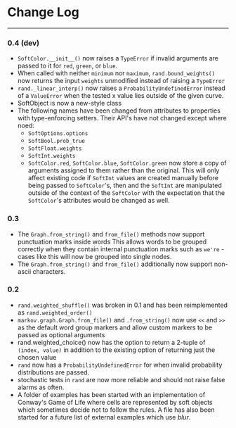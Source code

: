 # Change Log
---
### 0.4 (dev)

* `SoftColor.__init__()` now raises a `TypeError` if invalid arguments
  are passed to it for `red`, `green`, or `blue`.
* When called with neither `minimum` nor `maximum`,
  `rand.bound_weights()` now returns the input `weights` unmodified
  instead of raising a `TypeError`
* `rand._linear_interp()` now raises a `ProbabilityUndefinedError`
  instead of a `ValueError` when the tested x value lies outside of the
  given curve.
* SoftObject is now a new-style class
* The following names have been changed from attributes to properties
  with type-enforcing setters. Their API's have not changed except
  where noed:
  * `SoftOptions.options`
  * `SoftBool.prob_true`
  * `SoftFloat.weights`
  * `SoftInt.weights`
  * `SoftColor.red`, `SoftColor.blue`, `SoftColor.green` now store a copy
    of arguments assigned to them rather than the original. This will only
    affect existing code if `SoftInt` values are created manually before being
    passed to `SoftColor`'s, then and the `SoftInt` are manipulated outside of
    the context of the `SoftColor` with the expectation that the `SoftColor`'s
    attributes would be changed as well.

### 0.3

* The `Graph.from_string()` and `from_file()` methods now support
  punctuation marks inside words This allows words to be grouped
  correctly when they contain internal punctuation marks such
  as `we're` - cases like this will now be grouped into single nodes.
* The `Graph.from_string()` and `from_file()` additionally now support
  non-ascii characters.

### 0.2

* `rand.weighted_shuffle()` was broken in 0.1 and
  has been reimplemented as `rand.weighted_order()`
* `markov.graph.Graph.from_file()` and `.from_string()` now use `<<` and `>>`
  as the default word group markers and allow custom markers to be passed
  as optional arguments
* rand.weighted_choice() now has the option to return a 2-tuple of
  `(index, value)` in addition to the existing option of returning
  just the chosen value
* `rand` now has a `ProbabilityUndefinedError` for when invalid probability
  distributions are passed.
* stochastic tests in `rand` are now more reliable and should not raise false
  alarms as often.
* A folder of examples has been started with an implementation of
  Conway's Game of Life where cells are represented by soft objects which
  sometimes decide not to follow the rules. A file has also been started
  for a future list of external examples which use *blur*.
